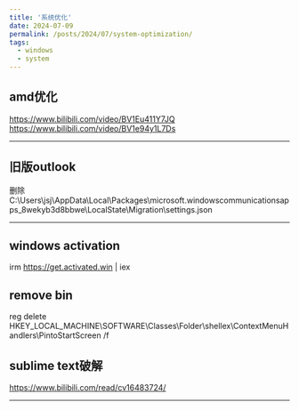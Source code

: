 ```yaml
---
title: '系统优化'
date: 2024-07-09
permalink: /posts/2024/07/system-optimization/
tags:
  - windows
  - system
---
```

## amd优化
https://www.bilibili.com/video/BV1Eu411Y7JQ
https://www.bilibili.com/video/BV1e94y1L7Ds

---

## 旧版outlook
删除 C:\Users\jsj\AppData\Local\Packages\microsoft.windowscommunicationsapps_8wekyb3d8bbwe\LocalState\Migration\settings.json

---

## windows activation

irm https://get.activated.win | iex
## remove bin
reg delete HKEY_LOCAL_MACHINE\SOFTWARE\Classes\Folder\shellex\ContextMenuHandlers\PintoStartScreen /f

## sublime text破解
https://www.bilibili.com/read/cv16483724/

---
